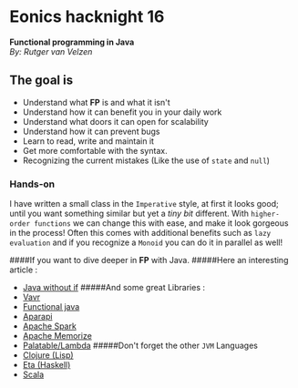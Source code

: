 # Eonics hacknight 16
**Functional programming in Java<br />**
_By: Rutger van Velzen_

## The goal is
* Understand what **FP** is and what it isn't
* Understand how it can benefit you in your daily work
* Understand what doors it can open for scalability
* Understand how it can prevent bugs
* Learn to read, write and maintain it
* Get more comfortable with the syntax.
* Recognizing the current mistakes (Like the use of `state` and `null`)

### Hands-on
I have written a small class in the `Imperative` style, at first it looks good; until
 you want something similar but yet a _tiny bit_ different.
With `higher-order functions` we can change this with ease, and make it look gorgeous
 in the process! Often this comes with additional benefits such as `lazy evaluation` and
 if you recognize a `Monoid` you can do it in parallel as well!

####If you want to dive deeper in **FP** with Java.
#####Here an interesting article :
* [Java without if](http://ashtonkemerling.com/posts/java-without-if/)
#####And some great Libraries : 
* [Vavr](http://www.vavr.io/)
* [Functional java](https://www.functionaljava.org/)
* [Aparapi](http://aparapi.com/)
* [Apache Spark](https://spark.apache.org/)
* [Apache Memorize](https://commons.apache.org/proper/commons-lang/apidocs/org/apache/commons/lang3/concurrent/Memoizer.html)
* [Palatable/Lambda](https://github.com/palatable/lambda)
#####Don't forget the other `JVM` Languages
* [Clojure (Lisp)](https://clojure.org/index)
* [Eta (Haskell)](https://eta-lang.org/)
* [Scala](https://www.scala-lang.org/)

